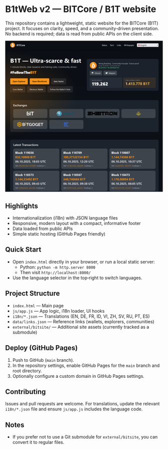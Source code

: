# B1tWeb v2 — BITCore / B1T website

This repository contains a lightweight, static website for the BITCore (B1T) project. It focuses on clarity, speed, and a community‑driven presentation. No backend is required; data is read from public APIs on the client side.

![Website Screenshot](Screenshot.png)

## Highlights
- Internationalization (i18n) with JSON language files
- Responsive, modern layout with a compact, informative footer
- Data loaded from public APIs
- Simple static hosting (GitHub Pages friendly)

## Quick Start
- Open `index.html` directly in your browser, or run a local static server:
  - Python: `python -m http.server 8000`
  - Then visit `http://localhost:8000/`
- Use the language selector in the top‑right to switch languages.

## Project Structure
- `index.html` — Main page
- `js/app.js` — App logic, i18n loader, UI hooks
- `i18n/*.json` — Translations (EN, DE, FR, ID, VI, ZH, SV, RU, PT, ES)
- `data/links.json` — Reference links (wallets, explorers, communities)
- `external/bitsite/` — Additional site assets (currently tracked as a submodule)

## Deploy (GitHub Pages)
1. Push to GitHub (`main` branch).
2. In the repository settings, enable GitHub Pages for the `main` branch and root directory.
3. Optionally configure a custom domain in GitHub Pages settings.

## Contributing
Issues and pull requests are welcome. For translations, update the relevant `i18n/*.json` file and ensure `js/app.js` includes the language code.

## Notes
- If you prefer not to use a Git submodule for `external/bitsite`, you can convert it to regular files.